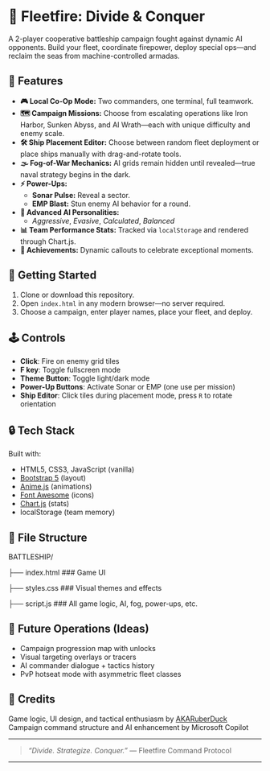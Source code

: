 # 🌊 Fleetfire: Divide & Conquer

A 2-player cooperative battleship campaign fought against dynamic AI opponents. Build your fleet, coordinate firepower, deploy special ops—and reclaim the seas from machine-controlled armadas.

## 🧰 Features

- **🎮 Local Co-Op Mode:** Two commanders, one terminal, full teamwork.
- **🗺 Campaign Missions:** Choose from escalating operations like Iron Harbor, Sunken Abyss, and AI Wrath—each with unique difficulty and enemy scale.
- **🛠 Ship Placement Editor:** Choose between random fleet deployment or place ships manually with drag-and-rotate tools.
- **🌫 Fog-of-War Mechanics:** AI grids remain hidden until revealed—true naval strategy begins in the dark.
- **⚡ Power-Ups:** 
  - **Sonar Pulse:** Reveal a sector.
  - **EMP Blast:** Stun enemy AI behavior for a round.
- **🧠 Advanced AI Personalities:**
  - *Aggressive*, *Evasive*, *Calculated*, *Balanced*
- **📊 Team Performance Stats:** Tracked via `localStorage` and rendered through Chart.js.
- **🎯 Achievements:** Dynamic callouts to celebrate exceptional moments.

## 🚀 Getting Started

1. Clone or download this repository.
2. Open `index.html` in any modern browser—no server required.
3. Choose a campaign, enter player names, place your fleet, and deploy.

## 🕹 Controls

- **Click**: Fire on enemy grid tiles
- **F key**: Toggle fullscreen mode
- **Theme Button**: Toggle light/dark mode
- **Power-Up Buttons**: Activate Sonar or EMP (one use per mission)
- **Ship Editor**: Click tiles during placement mode, press `R` to rotate orientation

## 🔒 Tech Stack

Built with:

- HTML5, CSS3, JavaScript (vanilla)
- [Bootstrap 5](https://getbootstrap.com) (layout)
- [Anime.js](https://animejs.com) (animations)
- [Font Awesome](https://fontawesome.com) (icons)
- [Chart.js](https://www.chartjs.org/) (stats)
- localStorage (team memory)

## 📁 File Structure

BATTLESHIP/ 

├── index.html    ### Game UI 

├── styles.css    ### Visual themes and effects 

├── script.js    ### All game logic, AI, fog, power-ups, etc.


## 🧪 Future Operations (Ideas)

- Campaign progression map with unlocks
- Visual targeting overlays or tracers
- AI commander dialogue + tactics history
- PvP hotseat mode with asymmetric fleet classes

## 🫡 Credits

Game logic, UI design, and tactical enthusiasm by [AKARuberDuck](https://github.com/AKARuberDuck)  
Campaign command structure and AI enhancement by Microsoft Copilot

---

> *“Divide. Strategize. Conquer.”* — Fleetfire Command Protocol

---
